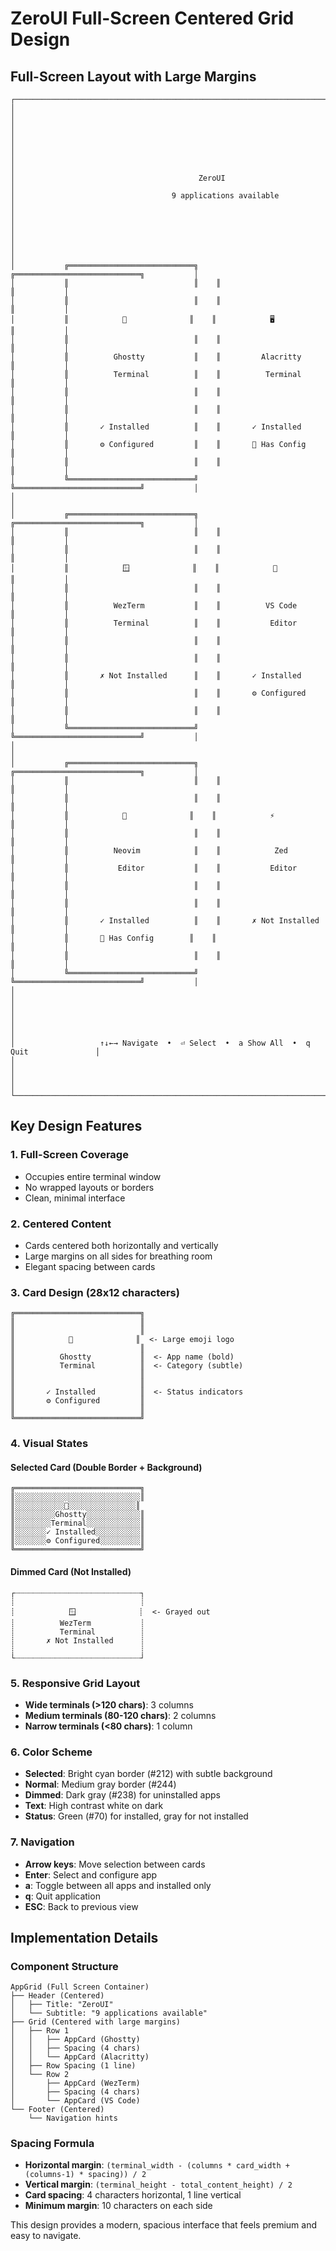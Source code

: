 # ZeroUI Full-Screen Centered Grid Design

## Full-Screen Layout with Large Margins
```
┌────────────────────────────────────────────────────────────────────────────────────────┐
│                                                                                        │
│                                                                                        │
│                                                                                        │
│                                                                                        │
│                                         ZeroUI                                         │
│                                   9 applications available                            │
│                                                                                        │
│                                                                                        │
│                                                                                        │
│           ╔════════════════════════════╗    ╔════════════════════════════╗           │
│           ║                            ║    ║                            ║           │
│           ║                            ║    ║                            ║           │
│           ║            👻              ║    ║            🖥️              ║           │
│           ║                            ║    ║                            ║           │
│           ║          Ghostty           ║    ║         Alacritty          ║           │
│           ║          Terminal          ║    ║          Terminal          ║           │
│           ║                            ║    ║                            ║           │
│           ║                            ║    ║                            ║           │
│           ║       ✓ Installed          ║    ║       ✓ Installed          ║           │
│           ║       ⚙ Configured         ║    ║       📄 Has Config        ║           │
│           ║                            ║    ║                            ║           │
│           ╚════════════════════════════╝    ╚════════════════════════════╝           │
│                                                                                        │
│           ╔════════════════════════════╗    ╔════════════════════════════╗           │
│           ║                            ║    ║                            ║           │
│           ║                            ║    ║                            ║           │
│           ║            🪟              ║    ║            📝              ║           │
│           ║                            ║    ║                            ║           │
│           ║          WezTerm           ║    ║          VS Code           ║           │
│           ║          Terminal          ║    ║           Editor           ║           │
│           ║                            ║    ║                            ║           │
│           ║                            ║    ║                            ║           │
│           ║       ✗ Not Installed      ║    ║       ✓ Installed          ║           │
│           ║                            ║    ║       ⚙ Configured         ║           │
│           ║                            ║    ║                            ║           │
│           ╚════════════════════════════╝    ╚════════════════════════════╝           │
│                                                                                        │
│           ╔════════════════════════════╗    ╔════════════════════════════╗           │
│           ║                            ║    ║                            ║           │
│           ║                            ║    ║                            ║           │
│           ║            📜              ║    ║            ⚡              ║           │
│           ║                            ║    ║                            ║           │
│           ║          Neovim            ║    ║            Zed             ║           │
│           ║           Editor           ║    ║           Editor           ║           │
│           ║                            ║    ║                            ║           │
│           ║                            ║    ║                            ║           │
│           ║       ✓ Installed          ║    ║       ✗ Not Installed      ║           │
│           ║       📄 Has Config        ║    ║                            ║           │
│           ║                            ║    ║                            ║           │
│           ╚════════════════════════════╝    ╚════════════════════════════╝           │
│                                                                                        │
│                                                                                        │
│                                                                                        │
│                   ↑↓←→ Navigate  •  ⏎ Select  •  a Show All  •  q Quit               │
│                                                                                        │
│                                                                                        │
└────────────────────────────────────────────────────────────────────────────────────────┘
```

## Key Design Features

### 1. Full-Screen Coverage
- Occupies entire terminal window
- No wrapped layouts or borders
- Clean, minimal interface

### 2. Centered Content
- Cards centered both horizontally and vertically
- Large margins on all sides for breathing room
- Elegant spacing between cards

### 3. Card Design (28x12 characters)
```
╔════════════════════════════╗
║                            ║  
║                            ║  
║            👻              ║  <- Large emoji logo
║                            ║  
║          Ghostty           ║  <- App name (bold)
║          Terminal          ║  <- Category (subtle)
║                            ║  
║                            ║  
║       ✓ Installed          ║  <- Status indicators
║       ⚙ Configured         ║  
║                            ║  
╚════════════════════════════╝
```

### 4. Visual States

#### Selected Card (Double Border + Background)
```
╔════════════════════════════╗
║░░░░░░░░░░░░░░░░░░░░░░░░░░░░║
║░░░░░░░░░░░👻░░░░░░░░░░░░░░░║
║░░░░░░░░░Ghostty░░░░░░░░░░░░║
║░░░░░░░░Terminal░░░░░░░░░░░░║
║░░░░░░░✓ Installed░░░░░░░░░░║
║░░░░░░░⚙ Configured░░░░░░░░░║
╚════════════════════════════╝
```

#### Dimmed Card (Not Installed)
```
┌┈┈┈┈┈┈┈┈┈┈┈┈┈┈┈┈┈┈┈┈┈┈┈┈┈┈┈┈┐
┊                            ┊
┊            🪟              ┊  <- Grayed out
┊          WezTerm           ┊
┊          Terminal          ┊
┊       ✗ Not Installed      ┊
┊                            ┊
└┈┈┈┈┈┈┈┈┈┈┈┈┈┈┈┈┈┈┈┈┈┈┈┈┈┈┈┈┘
```

### 5. Responsive Grid Layout
- **Wide terminals (>120 chars)**: 3 columns
- **Medium terminals (80-120 chars)**: 2 columns  
- **Narrow terminals (<80 chars)**: 1 column

### 6. Color Scheme
- **Selected**: Bright cyan border (#212) with subtle background
- **Normal**: Medium gray border (#244)
- **Dimmed**: Dark gray (#238) for uninstalled apps
- **Text**: High contrast white on dark
- **Status**: Green (#70) for installed, gray for not installed

### 7. Navigation
- **Arrow keys**: Move selection between cards
- **Enter**: Select and configure app
- **a**: Toggle between all apps and installed only
- **q**: Quit application
- **ESC**: Back to previous view

## Implementation Details

### Component Structure
```
AppGrid (Full Screen Container)
├── Header (Centered)
│   ├── Title: "ZeroUI"
│   └── Subtitle: "9 applications available"
├── Grid (Centered with large margins)
│   ├── Row 1
│   │   ├── AppCard (Ghostty)
│   │   ├── Spacing (4 chars)
│   │   └── AppCard (Alacritty)
│   ├── Row Spacing (1 line)
│   └── Row 2
│       ├── AppCard (WezTerm)
│       ├── Spacing (4 chars)
│       └── AppCard (VS Code)
└── Footer (Centered)
    └── Navigation hints
```

### Spacing Formula
- **Horizontal margin**: `(terminal_width - (columns * card_width + (columns-1) * spacing)) / 2`
- **Vertical margin**: `(terminal_height - total_content_height) / 2`
- **Card spacing**: 4 characters horizontal, 1 line vertical
- **Minimum margin**: 10 characters on each side

This design provides a modern, spacious interface that feels premium and easy to navigate.